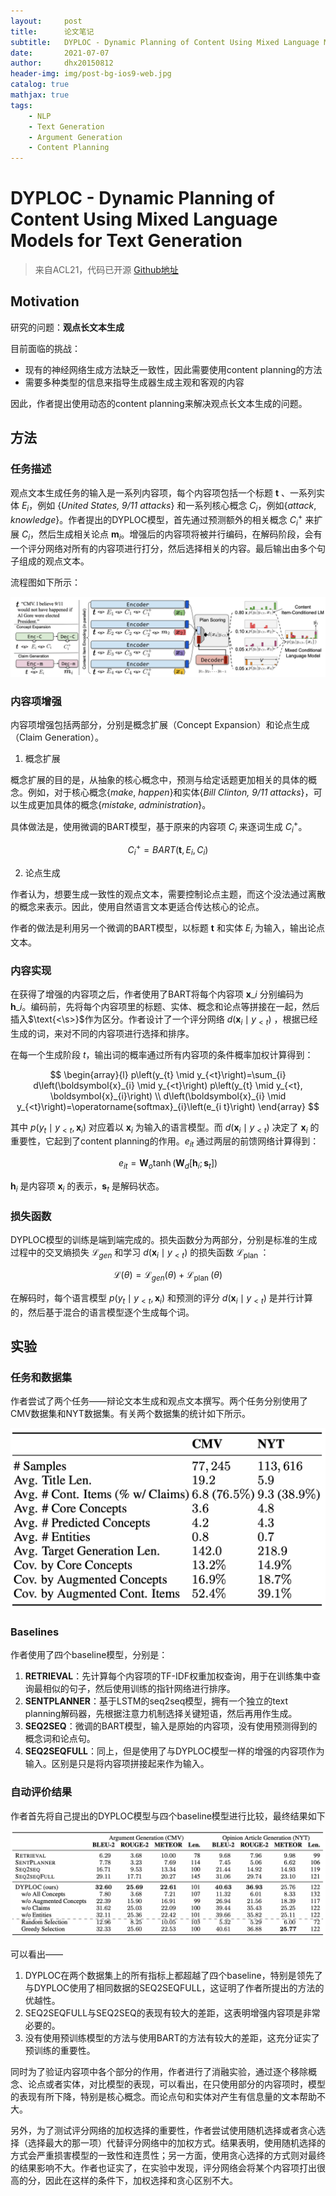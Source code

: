 ```yaml
---
layout:     post
title:      论文笔记
subtitle:   DYPLOC - Dynamic Planning of Content Using Mixed Language Models for Text Generation
date:       2021-07-07
author:     dhx20150812
header-img: img/post-bg-ios9-web.jpg
catalog: true
mathjax: true
tags:
    - NLP
    - Text Generation
    - Argument Generation
    - Content Planning
---
```


# DYPLOC - Dynamic Planning of Content Using Mixed Language Models for Text Generation

> 来自ACL21，代码已开源 [Github地址](https://github.com/XinyuHua/dyploc-acl2021)

## Motivation

研究的问题：**观点长文本生成**

目前面临的挑战：

- 现有的神经网络生成方法缺乏一致性，因此需要使用content planning的方法
- 需要多种类型的信息来指导生成器生成主观和客观的内容

因此，作者提出使用动态的content planning来解决观点长文本生成的问题。

## 方法

### 任务描述

观点文本生成任务的输入是一系列内容项，每个内容项包括一个标题 $\boldsymbol{t}$ 、一系列实体 $E_i$，例如 {*United States, 9/11 attacks*} 和一系列核心概念 $C_i$，例如{*attack*, *knowledge*}。作者提出的DYPLOC模型，首先通过预测额外的相关概念 $C_{i}^{+}$ 来扩展 $C_i$，然后生成相关论点 $\boldsymbol{m}_i$。增强后的内容项将被并行编码，在解码阶段，会有一个评分网络对所有的内容项进行打分，然后选择相关的内容。最后输出由多个句子组成的观点文本。

流程图如下所示：

![image-20210707165213849](https://raw.githubusercontent.com/dhx20150812/my-photo/main/image-20210707165213849.png)

### 内容项增强

内容项增强包括两部分，分别是概念扩展（Concept Expansion）和论点生成（Claim Generation）。

1. 概念扩展

概念扩展的目的是，从抽象的核心概念中，预测与给定话题更加相关的具体的概念。例如，对于核心概念{*make*, *happen*}和实体{*Bill Clinton, 9/11 attacks*}，可以生成更加具体的概念{*mistake*, *administration*}。

具体做法是，使用微调的BART模型，基于原来的内容项 $C_i$ 来逐词生成 $C_{i}^{+}$。

$$
C_{i}^{+}=BART\left(\boldsymbol{t}, E_{i}, C_{i}\right)
$$

2. 论点生成

作者认为，想要生成一致性的观点文本，需要控制论点主题，而这个没法通过离散的概念来表示。因此，使用自然语言文本更适合传达核心的论点。

作者的做法是利用另一个微调的BART模型，以标题 $\boldsymbol{t}$ 和实体 $E_i$ 为输入，输出论点文本。

### 内容实现

在获得了增强的内容项之后，作者使用了BART将每个内容项 $\boldsymbol{x}\_{i}$ 分别编码为 $\boldsymbol{h}\_{i}$。编码前，先将每个内容项里的标题、实体、概念和论点等拼接在一起，然后插入$\text{<\s>}$作为区分。作者设计了一个评分网络 $d\left(\boldsymbol{x}_{i} \mid y_{<t}\right)$ ，根据已经生成的词，来对不同的内容项进行选择和排序。

在每一个生成阶段 $t$，输出词的概率通过所有内容项的条件概率加权计算得到：

$$
\begin{array}{l}
p\left(y_{t} \mid y_{<t}\right)=\sum_{i} d\left(\boldsymbol{x}_{i} \mid y_{<t}\right) p\left(y_{t} \mid y_{<t}, \boldsymbol{x}_{i}\right) \\
d\left(\boldsymbol{x}_{i} \mid y_{<t}\right)=\operatorname{softmax}_{i}\left(e_{i t}\right)
\end{array}
$$

其中 $p\left(y_{t} \mid y_{<t}, \boldsymbol{x}_{i}\right)$ 对应着以 $\boldsymbol{x}_{i}$ 为输入的语言模型。而 $d\left(\boldsymbol{x}_{i} \mid y_{<t}\right)$ 决定了 $\boldsymbol{x}_{i}$ 的重要性，它起到了content planning的作用。$e_{i t}$ 通过两层的前馈网络计算得到：

$$
e_{i t}=\boldsymbol{W}_{o} \tanh \left(\boldsymbol{W}_{d}\left[\boldsymbol{h}_{i} ; \boldsymbol{s}_{t}\right]\right)
$$

$\boldsymbol{h}_{i}$ 是内容项 $\boldsymbol{x}_{i}$ 的表示，$\boldsymbol{s}_{t}$ 是解码状态。

### 损失函数

DYPLOC模型的训练是端到端完成的。损失函数分为两部分，分别是标准的生成过程中的交叉熵损失 $\mathcal{L}_{g e n}$ 和学习 $d\left(\boldsymbol{x}_{i} \mid y_{<t}\right)$ 的损失函数 $\mathcal{L}_{\text {plan }}$：

$$
\mathcal{L}(\theta)=\mathcal{L}_{g e n}(\theta)+\mathcal{L}_{\text {plan }}(\theta)
$$

在解码时，每个语言模型 $p\left(y_{t} \mid y_{<t}, \boldsymbol{x}_{i}\right)$ 和预测的评分 $d\left(\boldsymbol{x}_{i} \mid y_{<t}\right)$ 是并行计算的，然后基于混合的语言模型逐个生成每个词。



## 实验

### 任务和数据集

作者尝试了两个任务——辩论文本生成和观点文本撰写。两个任务分别使用了CMV数据集和NYT数据集。有关两个数据集的统计如下所示。

<img src="https://raw.githubusercontent.com/dhx20150812/my-photo/main/image-20210707192727107.png" alt="image-20210707192727107" style="zoom:50%;" />

### Baselines

作者使用了四个baseline模型，分别是：

1. **RETRIEVAL**：先计算每个内容项的TF-IDF权重加权查询，用于在训练集中查询最相似的句子，然后使用训练的指针网络进行排序。
2. **SENTPLANNER**：基于LSTM的seq2seq模型，拥有一个独立的text planning解码器，先根据注意力机制选择关键短语，然后再用作生成。
3. **SEQ2SEQ**：微调的BART模型，输入是原始的内容项，没有使用预测得到的概念词和论点句。
4. **SEQ2SEQFULL**：同上，但是使用了与DYPLOC模型一样的增强的内容项作为输入。区别是只是将内容项拼接起来作为输入。

### 自动评价结果

作者首先将自己提出的DYPLOC模型与四个baseline模型进行比较，最终结果如下

![image-20210707200759074](https://raw.githubusercontent.com/dhx20150812/my-photo/main/image-20210707200759074.png)

可以看出——

1. DYPLOC在两个数据集上的所有指标上都超越了四个baseline，特别是领先了与DYPLOC使用了相同数据的SEQ2SEQFULL，这证明了作者所提出的方法的优越性。
2. SEQ2SEQFULL与SEQ2SEQ的表现有较大的差距，这表明增强内容项是非常必要的。
3. 没有使用预训练模型的方法与使用BART的方法有较大的差距，这充分证实了预训练的重要性。

同时为了验证内容项中各个部分的作用，作者进行了消融实验，通过逐个移除概念、论点或者实体，对比模型的表现，可以看出，在只使用部分的内容项时，模型的表现有所下降，特别是核心概念。而论点句和实体对产生有信息量的文本帮助不大。

另外，为了测试评分网络的加权选择的重要性，作者尝试使用随机选择或者贪心选择（选择最大的那一项）代替评分网络中的加权方式。结果表明，使用随机选择的方式会严重损害模型的一致性和连贯性；另一方面，使用贪心选择的方式则对最终的结果影响不大。作者也证实了，在实验中发现，评分网络会将某个内容项打出很高的分，因此在这样的条件下，加权选择和贪心区别不大。


